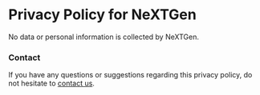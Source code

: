 # Privacy Policy for NeXTGen

No data or personal information is collected by NeXTGen.

### Contact

If you have any questions or suggestions regarding this privacy policy, do not hesitate to [contact us](mailto:nextgen@maybank.com).
